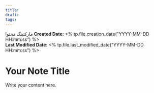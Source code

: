 ```yaml
---
title: 
draft: 
tags:
---
```


مارکتینگ
محتوا
**Created Date:** <% tp.file.creation_date("YYYY-MM-DD HH:mm:ss") %>  
**Last Modified Date:** <% tp.file.last_modified_date("YYYY-MM-DD HH:mm:ss") %>

# Your Note Title

Write your content here.
